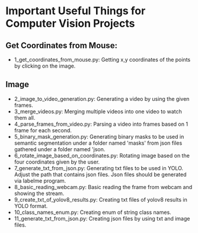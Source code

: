 # Important Useful Things for Computer Vision Projects
## Get Coordinates from Mouse:
* 1_get_coordinates_from_mouse.py: Getting x,y coordinates of the points by clicking on the image.
## Image
* 2_image_to_video_generation.py: Generating a video by using the given frames.
* 3_merge_videos.py: Merging multiple videos into one video to watch them all.
* 4_parse_frames_from_video.py: Parsing a video into frames based on 1 frame for each second.
* 5_binary_mask_generation.py: Generating binary masks to be used in semantic segmentation under a folder named 'masks' from json files gathered under a folder named 'json.
* 6_rotate_image_based_on_coordinates.py: Rotating image based on the four coordinates given by the user. 
* 7_generate_txt_from_json.py: Generating txt files to be used in YOLO. Adjust the path that contains json files. Json files should be generated via labelme program.
* 8_basic_reading_webcam.py: Basic reading the frame from webcam and showing the stream.
* 9_create_txt_of_yolov8_results.py: Creating txt files of yolov8 results in YOLO format. 
* 10_class_names_enum.py: Creating enum of string class names.
* 11_generate_txt_from_json.py: Creating json files by using txt and image files.

